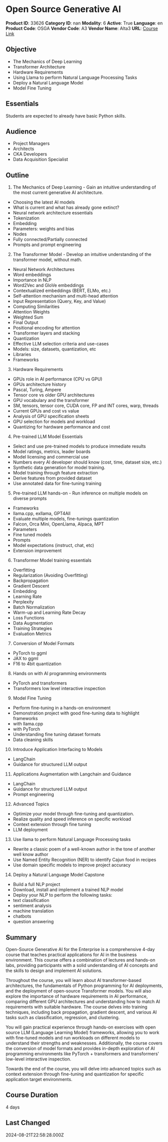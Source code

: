 # Open Source Generative AI

**Product ID**: 33626
**Category ID**: nan
**Modality**: 6
**Active**: True
**Language**: en
**Product Code**: OSGA
**Vendor Code**: A3
**Vendor Name**: Alta3
**URL**: [Course Link](https://www.fastlaneus.com/course/alta3-osga)

## Objective
- The Mechanics of Deep Learning
- Transformer Architecture
- Hardware Requirements
- Using Llama to perform Natural Language Processing Tasks
- Deploy a Natural Language Model
- Model Fine Tuning

## Essentials
Students are expected to already have basic Python skills.

## Audience
- Project Managers
- Architects
- CKA Developers
- Data Acquisition Specialist

## Outline
1. The Mechanics of Deep Learning - Gain an intuitive understanding of the most current generative AI architecture.



- Choosing the latest AI models
- What is current and what has already gone extinct?
- Neural network architecture essentials
- Tokenization
- Embedding
- Parameters: weights and bias
- Nodes
- Fully connected/Partially connected
- Prompts and prompt engineering
2. The Transformer Model - Develop an intuitive understanding of the transformer model, without math.



- Neural Network Architectures
- Word embeddings
- Importance in NLP
- Word2Vec and GloVe embeddings
- Contextualized embeddings (BERT, ELMo, etc.)
- Self-attention mechanism and multi-head attention
- Input Representation (Query, Key, and Value)
- Computing Similarities
- Attention Weights
- Weighted Sum
- Final Output
- Positional encoding for attention
- Transformer layers and stacking
- Quantization
- Effective LLM selection criteria and use-cases
- Models: size, datasets, quantization, etc
- Libraries
- Frameworks
3. Hardware Requirements



- GPUs role in AI performance (CPU vs GPU)
- GPUs architecture history
- Pascal, Turing, Ampere
- Tensor core vs older GPU architectures
- GPU vocabulary and the transformer
- SM, tensors, tensor core, CUDA core, FP and INT cores, warp, threads
- Current GPUs and cost vs value
- Analysis of GPU specification sheets
- GPU selection for models and workload
- Quantizing for hardware performance and cost
4. Pre-trained LLM Model Essentials



- Select and use pre-trained models to produce immediate results
- Model ratings, metrics, leader boards
- Model licensing and commercial use
- Numbers every AI developer should know (cost, time, dataset size, etc.)
- Synthetic data generation for model training.
- Model training through feature extraction
- Derive features from provided dataset
- Use annotated data for fine-tuning training
5. Pre-trained LLM hands-on - Run inference on multiple models on diverse prompts



- Frameworks
- llama.cpp, exllama, GPT4All
- Evaluate multiple models, fine-tunings quantization
- Falcon, Orca Mini, OpenLlama, Alpaca, MPT
- Parameters
- Fine tuned models
- Prompts
- Model expectations (instruct, chat, etc)
- Extension improvement
6. Transformer Model training essentials



- Overfitting
- Regularization (Avoiding Overfitting)
- Backpropagation
- Gradient Descent
- Embedding
- Learning Rate
- Perplexity
- Batch Normalization
- Warm-up and Learning Rate Decay
- Loss Functions
- Data Augmentation
- Training Strategies
- Evaluation Metrics
7. Conversion of Model Formats



- PyTorch to ggml
- JAX to ggml
- F16 to 4bit quantization
8. Hands on with AI programming environments



- PyTorch and transformers
- Transformers low level interactive inspection
9. Model Fine Tuning



- Perform fine-tuning in a hands-on environment
- Demonstration project with good fine-tuning data to highlight frameworks
- with llama.cpp
- with PyTorch
- Understanding fine tuning dataset formats
- Data cleaning skills
10. Introduce Application Interfacing to Models



- LangChain
- Guidance for structured LLM output
11. Applications Augmentation with Langchain and Guidance



- LangChain
- Guidance for structured LLM output
- Prompt engineering
12. Advanced Topics



- Optimize your model through fine-tuning and quantization.
- Realize quality and speed inference on specific workload
- Context extension through fine tuning
- LLM deployment
13. Use llama to perform Natural Language Processing tasks



- Rewrite a classic poem of a well-known author in the tone of another well know author
- Use Named Entity Recognition (NER) to identify Cajun food in recipes
- Use domain specific models to improve project accuracy
14. Deploy a Natural Language Model Capstone



- Build a full NLP project
- Download, install and implement a trained NLP model
- Deploy your NLP to perform the following tasks:
- text classification
- sentiment analysis
- machine translation
- chatbots
- question answering

## Summary
Open-Source Generative AI for the Enterprise is a comprehensive 4-day course that teaches practical applications for AI in the business environment. This course offers a combination of lectures and hands-on labs, providing participants with a solid understanding of AI concepts and the skills to design and implement AI solutions.

Throughout the course, you will learn about AI transformer-based architectures, the fundamentals of Python programming for AI deployments, and the deployment of open-source Transformer models. You will also explore the importance of hardware requirements in AI performance, comparing different GPU architectures and understanding how to match AI requirements with suitable hardware. The course delves into training techniques, including back propagation, gradient descent, and various AI tasks such as classification, regression, and clustering.

You will gain practical experience through hands-on exercises with open source LLM (Language Learning Model) frameworks, allowing you to work with fine-tuned models and run workloads on different models to understand their strengths and weaknesses. Additionally, the course covers the conversion of model formats and provides in-depth exploration of AI programming environments like PyTorch + transformers and transformers' low-level interactive inspection.

Towards the end of the course, you will delve into advanced topics such as context extension through fine-tuning and quantization for specific application target environments.

## Course Duration
4 days

## Last Changed
2024-08-21T22:58:28.000Z
